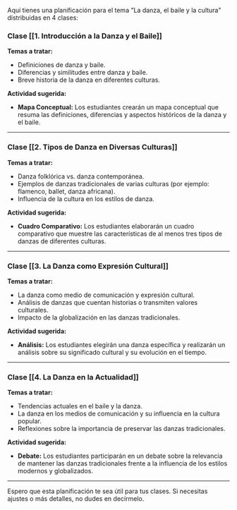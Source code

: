 Aquí tienes una planificación para el tema "La danza, el baile y la cultura" distribuidas en 4 clases:

### Clase [[1. Introducción a la Danza y el Baile]]

**Temas a tratar:**

- Definiciones de danza y baile.
- Diferencias y similitudes entre danza y baile.
- Breve historia de la danza en diferentes culturas.

**Actividad sugerida:**

- **Mapa Conceptual:** Los estudiantes crearán un mapa conceptual que resuma las definiciones, diferencias y aspectos históricos de la danza y el baile.

---

### Clase [[2. Tipos de Danza en Diversas Culturas]]

**Temas a tratar:**

- Danza folklórica vs. danza contemporánea.
- Ejemplos de danzas tradicionales de varias culturas (por ejemplo: flamenco, ballet, danza africana).
- Influencia de la cultura en los estilos de danza.

**Actividad sugerida:**

- **Cuadro Comparativo:** Los estudiantes elaborarán un cuadro comparativo que muestre las características de al menos tres tipos de danzas de diferentes culturas.

---

### Clase [[3. La Danza como Expresión Cultural]]

**Temas a tratar:**

- La danza como medio de comunicación y expresión cultural.
- Análisis de danzas que cuentan historias o transmiten valores culturales.
- Impacto de la globalización en las danzas tradicionales.

**Actividad sugerida:**

- **Análisis:** Los estudiantes elegirán una danza específica y realizarán un análisis sobre su significado cultural y su evolución en el tiempo.

---

### Clase [[4. La Danza en la Actualidad]]

**Temas a tratar:**

- Tendencias actuales en el baile y la danza.
- La danza en los medios de comunicación y su influencia en la cultura popular.
- Reflexiones sobre la importancia de preservar las danzas tradicionales.

**Actividad sugerida:**

- **Debate:** Los estudiantes participarán en un debate sobre la relevancia de mantener las danzas tradicionales frente a la influencia de los estilos modernos y globalizados.

---

Espero que esta planificación te sea útil para tus clases. Si necesitas ajustes o más detalles, no dudes en decírmelo.